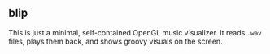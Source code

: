 blip
----

This is just a minimal, self-contained OpenGL music visualizer. It
reads `.wav` files, plays them back, and shows groovy visuals on the
screen.
